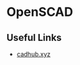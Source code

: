 # OpenSCAD

## Useful Links
- [cadhub.xyz](https://learn.cadhub.xyz/docs/general-cadhub/integrations)
